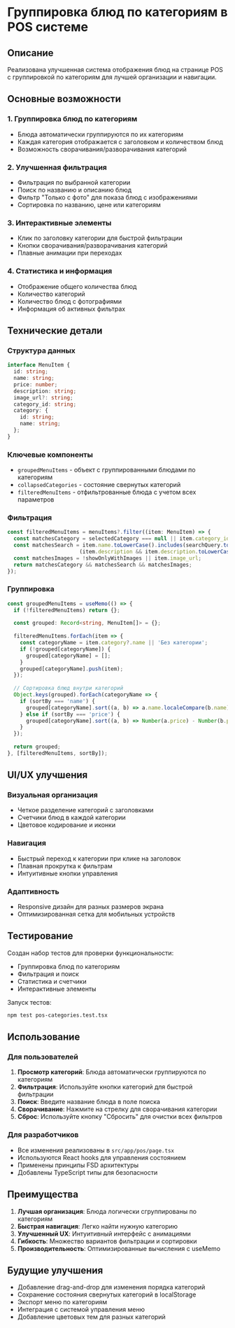 # Группировка блюд по категориям в POS системе

## Описание

Реализована улучшенная система отображения блюд на странице POS с группировкой по категориям для лучшей организации и навигации.

## Основные возможности

### 1. Группировка блюд по категориям
- Блюда автоматически группируются по их категориям
- Каждая категория отображается с заголовком и количеством блюд
- Возможность сворачивания/разворачивания категорий

### 2. Улучшенная фильтрация
- Фильтрация по выбранной категории
- Поиск по названию и описанию блюд
- Фильтр "Только с фото" для показа блюд с изображениями
- Сортировка по названию, цене или категориям

### 3. Интерактивные элементы
- Клик по заголовку категории для быстрой фильтрации
- Кнопки сворачивания/разворачивания категорий
- Плавные анимации при переходах

### 4. Статистика и информация
- Отображение общего количества блюд
- Количество категорий
- Количество блюд с фотографиями
- Информация об активных фильтрах

## Технические детали

### Структура данных
```typescript
interface MenuItem {
  id: string;
  name: string;
  price: number;
  description: string;
  image_url?: string;
  category_id: string;
  category: {
    id: string;
    name: string;
  };
}
```

### Ключевые компоненты
- `groupedMenuItems` - объект с группированными блюдами по категориям
- `collapsedCategories` - состояние свернутых категорий
- `filteredMenuItems` - отфильтрованные блюда с учетом всех параметров

### Фильтрация
```typescript
const filteredMenuItems = menuItems?.filter((item: MenuItem) => {
  const matchesCategory = selectedCategory === null || item.category_id === selectedCategory;
  const matchesSearch = item.name.toLowerCase().includes(searchQuery.toLowerCase()) ||
                       (item.description && item.description.toLowerCase().includes(searchQuery.toLowerCase()));
  const matchesImages = !showOnlyWithImages || item.image_url;
  return matchesCategory && matchesSearch && matchesImages;
});
```

### Группировка
```typescript
const groupedMenuItems = useMemo(() => {
  if (!filteredMenuItems) return {};
  
  const grouped: Record<string, MenuItem[]> = {};
  
  filteredMenuItems.forEach(item => {
    const categoryName = item.category?.name || 'Без категории';
    if (!grouped[categoryName]) {
      grouped[categoryName] = [];
    }
    grouped[categoryName].push(item);
  });
  
  // Сортировка блюд внутри категорий
  Object.keys(grouped).forEach(categoryName => {
    if (sortBy === 'name') {
      grouped[categoryName].sort((a, b) => a.name.localeCompare(b.name));
    } else if (sortBy === 'price') {
      grouped[categoryName].sort((a, b) => Number(a.price) - Number(b.price));
    }
  });
  
  return grouped;
}, [filteredMenuItems, sortBy]);
```

## UI/UX улучшения

### Визуальная организация
- Четкое разделение категорий с заголовками
- Счетчики блюд в каждой категории
- Цветовое кодирование и иконки

### Навигация
- Быстрый переход к категории при клике на заголовок
- Плавная прокрутка к фильтрам
- Интуитивные кнопки управления

### Адаптивность
- Responsive дизайн для разных размеров экрана
- Оптимизированная сетка для мобильных устройств

## Тестирование

Создан набор тестов для проверки функциональности:
- Группировка блюд по категориям
- Фильтрация и поиск
- Статистика и счетчики
- Интерактивные элементы

Запуск тестов:
```bash
npm test pos-categories.test.tsx
```

## Использование

### Для пользователей
1. **Просмотр категорий**: Блюда автоматически группируются по категориям
2. **Фильтрация**: Используйте кнопки категорий для быстрой фильтрации
3. **Поиск**: Введите название блюда в поле поиска
4. **Сворачивание**: Нажмите на стрелку для сворачивания категории
5. **Сброс**: Используйте кнопку "Сбросить" для очистки всех фильтров

### Для разработчиков
- Все изменения реализованы в `src/app/pos/page.tsx`
- Используются React hooks для управления состоянием
- Применены принципы FSD архитектуры
- Добавлены TypeScript типы для безопасности

## Преимущества

1. **Лучшая организация**: Блюда логически сгруппированы по категориям
2. **Быстрая навигация**: Легко найти нужную категорию
3. **Улучшенный UX**: Интуитивный интерфейс с анимациями
4. **Гибкость**: Множество вариантов фильтрации и сортировки
5. **Производительность**: Оптимизированные вычисления с useMemo

## Будущие улучшения

- Добавление drag-and-drop для изменения порядка категорий
- Сохранение состояния свернутых категорий в localStorage
- Экспорт меню по категориям
- Интеграция с системой управления меню
- Добавление цветовых тем для разных категорий
